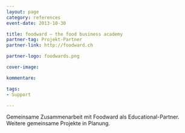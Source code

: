 ```yaml
---
layout: page
category: references
event-date: 2013-10-30

title: foodward – the food business academy
partner-tag: Projekt-Partner
partner-link: http://foodward.ch

partner-logo: foodwards.png

cover-image: 

kommentare:

tags:
- Support

---
```


Gemeinsame Zusammenarbeit mit Foodward als Educational-Partner. Weitere gemeinsame Projekte in Planung.


